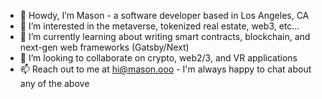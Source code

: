 - 👋 Howdy, I’m Mason - a software developer based in Los Angeles, CA
- 👀 I’m interested in the metaverse, tokenized real estate, web3, etc...
- 🌱 I’m currently learning about writing smart contracts, blockchain, and next-gen web frameworks (Gatsby/Next)
- 💞️ I’m looking to collaborate on crypto, web2/3, and VR applications
- 📫 Reach out to me at hi@mason.ooo - I'm always happy to chat about any of the above
